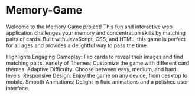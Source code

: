 # Memory-Game
Welcome to the Memory Game project! This fun and interactive web application challenges your memory and concentration skills by matching pairs of cards. Built with JavaScript, CSS, and HTML, this game is perfect for all ages and provides a delightful way to pass the time.

Highlights
Engaging Gameplay: Flip cards to reveal their images and find matching pairs.
Variety of Themes: Customize the game with different card themes.
Adaptive Difficulty: Choose between easy, medium, and hard levels.
Responsive Design: Enjoy the game on any device, from desktop to mobile.
Smooth Animations: Delight in fluid animations and a polished user interface.
